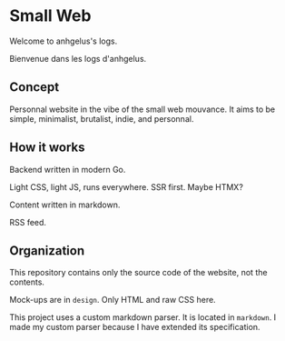 # Small Web

Welcome to anhgelus's logs. 

Bienvenue dans les logs d'anhgelus.

## Concept

Personnal website in the vibe of the small web mouvance.
It aims to be simple, minimalist, brutalist, indie, and personnal.

## How it works

Backend written in modern Go.

Light CSS, light JS, runs everywhere.
SSR first.
Maybe HTMX?

Content written in markdown.

RSS feed.

## Organization

This repository contains only the source code of the website, not the contents.

Mock-ups are in `design`.
Only HTML and raw CSS here.

This project uses a custom markdown parser.
It is located in `markdown`.
I made my custom parser because I have extended its specification.


